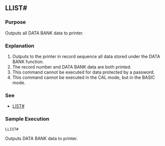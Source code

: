 ## LLIST#

### Purpose
Outputs all DATA BANK data to printer.

### Explanation
1. Outputs to the printer in record sequence all data stored under the DATA BANK function.
2. The record number and DATA BANK data are both printed.
3. This command cannot be executed for data protected by a password.
4. This command cannot be executed in the CAL mode, but in the BASIC mode.

### See
 - [LIST#](LIST_HASH.md)

### Sample Execution
```basic
LLIST#
```

Outputs DATA BANK data to printer.